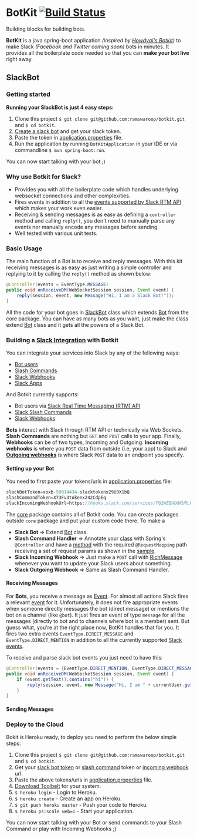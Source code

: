 # BotKit [![Build Status](https://travis-ci.org/ramswaroop/botkit.svg?branch=master)](https://travis-ci.org/ramswaroop/botkit)
Building blocks for building bots.

__BotKit__ is a java spring-boot application _(inspired by [Howdyai's Botkit](https://github.com/howdyai/botkit))_ to 
make Slack _(Facebook and Twitter coming soon)_ bots in minutes. It provides all
the boilerplate code needed so that you can __make your bot live__ right away.

## SlackBot

### Getting started

**Running your SlackBot is just 4 easy steps:**
  
1. Clone this project `$ git clone git@github.com:ramswaroop/botkit.git` and `$ cd botkit`.  
2. [Create a slack bot](https://my.slack.com/services/new/bot) and get your slack token.  
3. Paste the token in [application.properties](/src/main/resources/application.properties) file.  
4. Run the application by running `BotKitApplication` in your IDE or via commandline `$ mvn spring-boot:run`.  

You can now start talking with your bot ;)

### Why use Botkit for Slack?

* Provides you with all the boilerplate code which handles underlying websocket connections and other complexities.  
* Fires events in addition to all the [events supported by Slack RTM API](https://api.slack.com/events)
  which makes your work even easier.  
* Receiving & sending messages is as easy as defining a `controller` method and calling `reply()`, you don't need to 
  manually parse any events nor manually encode any messages before sending.  
* Well tested with various unit tests.  

### Basic Usage

The main function of a Bot is to receive and reply messages. With this kit receiving messages is as easy as just
writing a simple controller and replying to it by calling the `reply()` method as shown below:

```java
@Controller(events = EventType.MESSAGE)
public void onReceiveDM(WebSocketSession session, Event event) {
    reply(session, event, new Message("Hi, I am a Slack Bot!"));
}
```

All the code for your bot goes in [SlackBot](/src/main/java/me/ramswaroop/botkit/slackbot/SlackBot.java) class which
extends [Bot](/src/main/java/me/ramswaroop/botkit/slackbot/core/Bot.java) from the core package. You can have as many
bots as you want, just make the class extend [Bot](/src/main/java/me/ramswaroop/botkit/slackbot/core/Bot.java) class
and it gets all the powers of a Slack Bot.

### Building a [Slack Integration](https://api.slack.com/) with Botkit

You can integrate your services into Slack by any of the following ways:

* [Bot users](https://api.slack.com/bot-users)
* [Slash Commands](http://api.slack.com/slash-commands)
* [Slack Webhooks](http://api.slack.com/incoming-webhooks)
* [Slack Apps](https://api.slack.com/slack-apps)

And Botkit currently supports:

* Bot users via [Slack Real Time Messaging (RTM) API](http://api.slack.com/rtm)
* [Slack Slash Commands](https://my.slack.com/services/new/slash-commands)
* [Slack Webhooks](https://my.slack.com/services/new/incoming-webhook/)

[//]: # (short description about bot, slash command and webhooks)

__Bots__ interact with Slack through RTM API or technically via Web Sockets. __Slash Commands__ are nothing but `GET` 
and `POST` calls to your app. Finally, __Webhooks__ can be of two types, Incoming and Outgoing. __Incoming webhooks__
is where you `POST` data from outside (i.e, your app) to Slack and 
[__Outgoing webhooks__](https://api.slack.com/outgoing-webhooks) is where Slack `POST` data to an endpoint you specify.

#### Setting up your Bot

You need to first paste your tokens/urls in [application.properties](/src/main/resources/application.properties) file:
 
```java
slackBotToken=xoxb-50014434-slacktokenx29U9X1bQ
slashCommandToken=X73Fv3tokenx242CdpEq
slackIncomingWebhookUrl=https://hooks.slack.com/services/T02WEBHOOKURLV7oOYvPiHL7y6
```

The [core](src/main/java/me/ramswaroop/botkit/slackbot/core) package contains all of Botkit code. You can create
packages outside `core` package and put your custom code there. To make a 
* __Slack Bot__ &rArr; Extend [Bot](/src/main/java/me/ramswaroop/botkit/slackbot/core/Bot.java) class.  
* __Slash Command Handler__ &rArr; Annotate your [class](/src/main/java/me/ramswaroop/botkit/slackbot/SlackSlashCommand.java)
  with Spring's `@Controller` and have a [method](/src/main/java/me/ramswaroop/botkit/slackbot/SlackSlashCommand.java#onReceiveSlashCommand)
  with the required `@RequestMapping` path receiving a set of request params as shown in the 
  [sample](/src/main/java/me/ramswaroop/botkit/slackbot/SlackSlashCommand.java).  
* __Slack Incoming Webhook__ &rArr; Just make a `POST` call with 
  [RichMessage](/src/main/java/me/ramswaroop/botkit/slackbot/core/models/RichMessage.java) whenever you want to update 
  your Slack users about something.
* __Slack Outgoing Webhook__ &rArr; Same as Slash Command Handler.

#### Receiving Messages

For __Bots__, you receive a message as [Event](/src/main/java/me/ramswaroop/botkit/slackbot/core/models/Event.java). For
almost all actions Slack fires a relevant [event](https://api.slack.com/events) for it. Unfortunately, it does not fire
appropriate events when someone directly messages the bot (direct message) or mentions the bot on a channel 
(like `@bot`). It just fires an event of type `message` for all the messages (directly to bot and to channels where bot
is a member) sent. But guess what, you're at the right place now, BotKit handles that for you. It fires two extra 
events `EventType.DIRECT_MESSAGE` and `EventType.DIRECT_MENTION` in addition to all the currently supported
[Slack events](https://api.slack.com/events).

To receive and parse slack bot events you just need to have this:

```java
@Controller(events = {EventType.DIRECT_MENTION, EventType.DIRECT_MESSAGE})
public void onReceiveDM(WebSocketSession session, Event event) {
    if (event.getText().contains("hi")) {
        reply(session, event, new Message("Hi, I am " + currentUser.getName()));
    }
}
```



#### Sending Messages



### Deploy to the Cloud

Bokit is Heroku ready, to deploy you need to perform the below simple steps: 

1. Clone this project `$ git clone git@github.com:ramswaroop/botkit.git` and `$ cd botkit`.
2. Get your [slack bot token](https://my.slack.com/services/new/bot) or 
[slash command](https://my.slack.com/services/new/slash-commands) token or 
[incoming webhook](https://my.slack.com/services/new/incoming-webhook/) url.      
3. Paste the above tokens/urls in [application.properties](/src/main/resources/application.properties) file.    
4. [Download Toolbelt](https://toolbelt.heroku.com/) for your system.  
5. `$ heroku login` - Login to Heroku.  
6. `$ heroku create` - Create an app on Heroku.  
7. `$ git push heroku master` - Push your code to Heroku.  
8. `$ heroku ps:scale web=1` - Start your application.  

You can now start talking with your Bot or send commands to your Slash Command or play with Incoming Webhooks ;)
